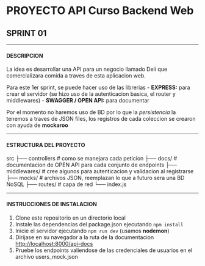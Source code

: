 # PROYECTO API Curso Backend Web

## SPRINT 01
___
#### DESCRIPCION

La idea es desarrollar una API para un negocio llamado Deli que comercializara comida a traves de esta aplicacion web.

Para este 1er sprint, se puede hacer uso de las librerias
    - **EXPRESS:** para crear el servidor (se hizo uso de la autenticacion basica, el router y middlewares)
    - **SWAGGER / OPEN API:** para documentar 

Por el momento no haremos uso de BD por lo que la *persistencia* la tenemos a traves de JSON files, los registros de cada coleccion se crearon con ayuda de **mockaroo**
___
#### ESTRUCTURA DEL PROYECTO

src
├── controllers         # como se manejara cada peticion
├── docs/               # documentacion de OPEN API para cada conjunto de endpoints
├── middlewares/        # cree algunos para autenticacion y validacion al registrarse
├── mocks/              # archivos JSON, reemplazan lo que a futuro sera una BD NoSQL
├── routes/             # capa de red
└── index.js            

___
#### INSTRUCCIONES DE INSTALACION
1.  Clone este repositorio en un directorio local
2.  Instale las dependencias del package.json ejecutando `npm install`
3.  Inicie el servidor ejecutando `npm run dev` (usamos **nodemon**)
4.  Dirijase en su navegador a la ruta de la documentacion  [http://localhost:8000/api-docs](http://localhost:8000/api-docs)
5.  Pruebe los endpoints valiendose de las credenciales de usuarios en el archivo users_mock.json